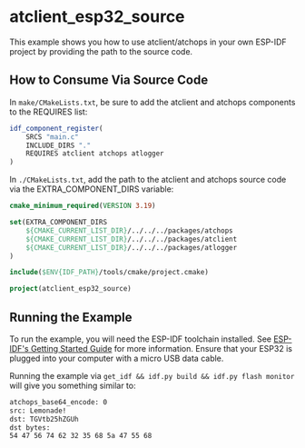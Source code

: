 # atclient_esp32_source

This example shows you how to use atclient/atchops in your own ESP-IDF project by providing the path to the source code.

## How to Consume Via Source Code

In `make/CMakeLists.txt`, be sure to add the atclient and atchops components to the REQUIRES list:

```cmake
idf_component_register(
    SRCS "main.c"
    INCLUDE_DIRS "."
    REQUIRES atclient atchops atlogger
)
```

In `./CMakeLists.txt`, add the path to the atclient and atchops source code via the EXTRA_COMPONENT_DIRS variable:

```cmake
cmake_minimum_required(VERSION 3.19)

set(EXTRA_COMPONENT_DIRS
    ${CMAKE_CURRENT_LIST_DIR}/../../../packages/atchops
    ${CMAKE_CURRENT_LIST_DIR}/../../../packages/atclient
    ${CMAKE_CURRENT_LIST_DIR}/../../../packages/atlogger
)

include($ENV{IDF_PATH}/tools/cmake/project.cmake)

project(atclient_esp32_source)
```

## Running the Example

To run the example, you will need the ESP-IDF toolchain installed. See [ESP-IDF's Getting Started Guide](https://docs.espressif.com/projects/esp-idf/en/latest/esp32/get-started/index.html) for more information. Ensure that your ESP32 is plugged into your computer with a micro USB data cable.

Running the example via `get_idf && idf.py build && idf.py flash monitor` will give you something similar to:

```sh
atchops_base64_encode: 0
src: Lemonade!
dst: TGVtb25hZGUh
dst bytes: 
54 47 56 74 62 32 35 68 5a 47 55 68
```
